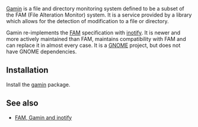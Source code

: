 [Gamin](https://en.wikipedia.org/wiki/Gamin "wikipedia:Gamin") is a file and directory monitoring system defined to be a subset of the FAM (File Alteration Monitor) system. It is a service provided by a library which allows for the detection of modification to a file or directory.

Gamin re-implements the [FAM](/index.php/FAM "FAM") specification with [inotify](https://en.wikipedia.org/wiki/inotify "wikipedia:inotify"). It is newer and more actively maintained than FAM, maintains compatibility with FAM and can replace it in almost every case. It is a [GNOME](/index.php/GNOME "GNOME") project, but does not have GNOME dependencies.

## Installation

Install the [gamin](https://www.archlinux.org/packages/?name=gamin) package.

## See also

*   [FAM, Gamin and inotify](http://www.noah.org/wiki/FAM,_Gamin,_inotify)